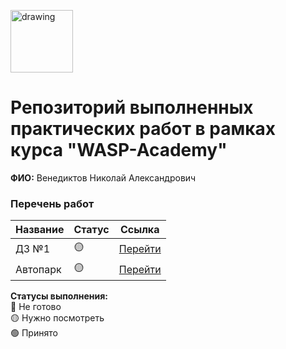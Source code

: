 <a href="https://wasp-academy.com"><img src="https://wasp-academy.com/Resources/wasp-logo.png" alt="drawing" width="100"/></a>

# Репозиторий выполненных практических работ в рамках курса "WASP-Academy"
**ФИО:** Венедиктов Николай Александрович
 
### Перечень работ

Название          | Статус | Ссылка
------------------|--------|--------
ДЗ №1             | 🟡    | <a href="https://github.com/EarsBlades/Homework_WASP/tree/Homework1_WASP">Перейти</a>
Автопарк          | 🟡    | <a href="#">Перейти</a>

**Статусы выполнения:** <br>
🔴 Не готово <br>
🟡 Нужно посмотреть <br>
🟢 Принято <br> 
